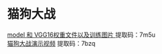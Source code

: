 ﻿# 猫狗大战  

[model 和 VGG16权重文件以及训练图片 ](https://pan.baidu.com/s/1MZzdON31LSKMLlr5AWbB0Q)
提取码：7m5u  
[猫狗大战演示视频](https://pan.baidu.com/s/1Lh1yFhW8jI5qjdyhjOAtkA)
提取码：7bzq
